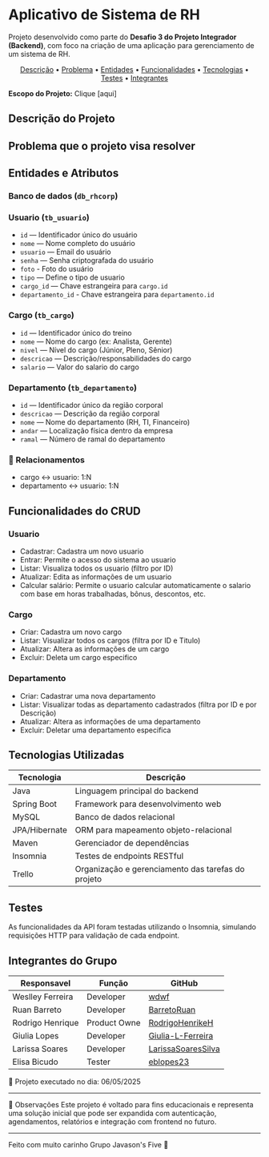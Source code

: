 # Aplicativo de Sistema de RH

Projeto desenvolvido como parte do **Desafio 3 do Projeto Integrador (Backend)**, com foco na criação de uma aplicação para gerenciamento de um sistema de RH.

<p align="center">
 <a href="#descrição-do-projeto">Descrição</a> •
 <a href="#problema-que-o-projeto-visa-resolver">Problema</a> •
 <a href="#entidades-e-atributos">Entidades</a> •
 <a href="#funcionalidades-do-crud">Funcionalidades</a> •
 <a href="#tecnologias-utilizadas">Tecnologias</a> • 
 <a href="#testes">Testes</a> •
 <a href="#integrantes-do-grupo">Integrantes</a>
</p>

**Escopo do Projeto:** Clique [aqui]

## Descrição do Projeto

<!-- A aplicação de Fitness se trata de um sistema de cadastro e autenticação de usuários voltado para o acompanhamento da saúde física e controle de treinos personalizados. O sistema permite calcular o IMC (Índice de Massa Corporal) dos usuários, além de oferecer funcionalidades CRUD completas. -->

## Problema que o projeto visa resolver

<!-- Muitas pessoas iniciam suas rotinas de treino sem um controle real de sua saúde corporal. O projeto busca resolver a falta de organização e personalização no acompanhamento fitness, possibilitando que usuários cadastrem seus dados, acessem informações de saúde (como o IMC) e mantenham um histórico organizado para seu progresso. -->

## Entidades e Atributos

### Banco de dados (`db_rhcorp`)

### Usuario (`tb_usuario`)

- `id` — Identificador único do usuário
- `nome` — Nome completo do usuário
- `usuario` — Email do usuário
- `senha` — Senha criptografada do usuário
- `foto` - Foto do usuário
- `tipo` — Define o tipo de usuario
- `cargo_id` — Chave estrangeira para `cargo.id`
- `departamento_id` - Chave estrangeira para `departamento.id`

### Cargo (`tb_cargo`)

- `id` — Identificador único do treino
- `nome` — Nome do cargo (ex: Analista, Gerente)
- `nivel` — Nível do cargo (Júnior, Pleno, Sênior)
- `descricao` — Descrição/responsabilidades do cargo
- `salario` — Valor do salario do cargo

### Departamento (`tb_departamento`)

- `id` — Identificador único da região corporal
- `descricao` — Descrição da região corporal
- `nome` — Nome do departamento (RH, TI, Financeiro)
- `andar` — Localização física dentro da empresa
- `ramal` — Número de ramal do departamento

### 📌 Relacionamentos

- cargo ↔️ usuario: 1:N
- departamento ↔️ usuario: 1:N

## Funcionalidades do CRUD

### Usuario

- Cadastrar: Cadastra um novo usuario
- Entrar: Permite o acesso do sistema ao usuario
- Listar: Visualiza todos os usuario (filtro por ID)
- Atualizar: Edita as informações de um usuario
- Calcular salário: Permite o usuario calcular automaticamente o salario com base em horas trabalhadas, bônus, descontos, etc.

### Cargo

- Criar: Cadastra um novo cargo
- Listar: Visualizar todos os cargos (filtra por ID e Titulo)
- Atualizar: Altera as informações de um cargo
- Excluir: Deleta um cargo especifico

### Departamento

- Criar: Cadastrar uma nova departamento
- Listar: Visualizar todas as departamento cadastrados (filtra por ID e por Descrição)
- Atualizar: Altera as informações de uma departamento
- Excluir: Deletar uma departamento especifica

## Tecnologias Utilizadas

| Tecnologia    | Descrição                                          |
| ------------- | -------------------------------------------------- |
| Java          | Linguagem principal do backend                     |
| Spring Boot   | Framework para desenvolvimento web                 |
| MySQL         | Banco de dados relacional                          |
| JPA/Hibernate | ORM para mapeamento objeto-relacional              |
| Maven         | Gerenciador de dependências                        |
| Insomnia      | Testes de endpoints RESTful                        |
| Trello        | Organização e gerenciamento das tarefas do projeto |

## Testes

As funcionalidades da API foram testadas utilizando o Insomnia, simulando requisições HTTP para validação de cada endpoint.

## Integrantes do Grupo

| Responsavel      | Função       | GitHub                                                      |
| ---------------- | ------------ | ----------------------------------------------------------- |
| Weslley Ferreira | Developer    | [wdwf](https://github.com/wdwf/)                            |
| Ruan Barreto     | Developer    | [BarretoRuan](https://github.com/BarretoRuan)               |
| Rodrigo Henrique | Product Owne | [RodrigoHenrikeH](https://github.com/RodrigoHenrikeH)       |
| Giulia Lopes     | Developer    | [Giulia-L-Ferreira](https://github.com/Giulia-L-Ferreira)   |
| Larissa Soares   | Developer    | [LarissaSoaresSilva](https://github.com/LarissaSoaresSilva) |
| Elisa Bicudo     | Tester       | [eblopes23](https://github.com/eblopes23)                   |

📅 Projeto executado no dia: 06/05/2025

---

📌 Observações
Este projeto é voltado para fins educacionais e representa uma solução inicial que pode ser expandida com autenticação, agendamentos, relatórios e integração com frontend no futuro.

---

Feito com muito carinho Grupo Javason's Five 💖
